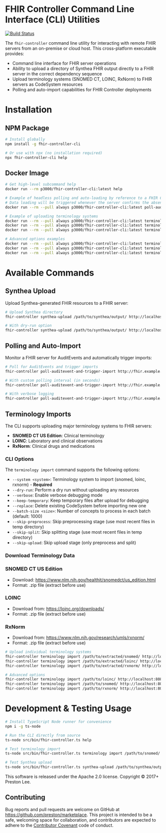 # FHIR Controller Command Line Interface (CLI) Utilities

[![Build Status](https://ci.prestonlee.com/api/badges/preston/fhir-controller-cli/status.svg)](https://ci.prestonlee.com/preston/fhir-controller-cli)

The `fhir-controller` command line utility for interacting with remote FHIR servers from an on-premise or cloud host. This cross-platform executable provides:

- Command line interface for FHIR server operations
- Ability to upload a directory of Synthea FHIR output directly to a FHIR server in the correct dependency sequence
- Upload terminology systems (SNOMED CT, LOINC, RxNorm) to FHIR servers as CodeSystem resources
- Polling and auto-import capabilities for FHIR Controller deployments

# Installation

## NPM Package

```sh
# Install globally
npm install -g fhir-controller-cli

# Or use with npx (no installation required)
npx fhir-controller-cli help
```

## Docker Image

```sh
# Get high-level subcommand help
docker run --rm p3000/fhir-controller-cli:latest help

# Example of headless polling and auto-loading by reference to a FHIR Controller stack.json file
# Data loading will be triggered whenever the server confirms the absence of a special AuditEvent import record
docker run --rm --pull always p3000/fhir-controller-cli:latest poll-auditevent-and-trigger-import http://fhir.example.com/fhir https://stack.foundry.hl7.org/stack.json -i 5

# Example of uploading terminology systems
docker run --rm --pull always p3000/fhir-controller-cli:latest terminology import /data/loinc.csv http://fhir.example.com/fhir /tmp/staging --system loinc
docker run --rm --pull always p3000/fhir-controller-cli:latest terminology import /data/snomed/ http://fhir.example.com/fhir /tmp/staging --system snomed
docker run --rm --pull always p3000/fhir-controller-cli:latest terminology import /data/rxnorm.csv http://fhir.example.com/fhir /tmp/staging --system rxnorm

# Advanced options examples
docker run --rm --pull always p3000/fhir-controller-cli:latest terminology import /data/loinc.csv http://fhir.example.com/fhir /tmp/staging --system loinc --batch-size 2000 --verbose
docker run --rm --pull always p3000/fhir-controller-cli:latest terminology import /data/snomed/ http://fhir.example.com/fhir /tmp/staging --system snomed --keep-temporary --replace
docker run --rm --pull always p3000/fhir-controller-cli:latest terminology import /data/rxnorm.csv http://fhir.example.com/fhir /tmp/staging --system rxnorm --dry-run
```

# Available Commands

## Synthea Upload

Upload Synthea-generated FHIR resources to a FHIR server:

```sh
# Upload Synthea directory
fhir-controller synthea-upload /path/to/synthea/output/ http://localhost:8080/fhir

# With dry-run option
fhir-controller synthea-upload /path/to/synthea/output/ http://localhost:8080/fhir --dry-run
```

## Polling and Auto-Import

Monitor a FHIR server for AuditEvents and automatically trigger imports:

```sh
# Poll for AuditEvents and trigger imports
fhir-controller poll-auditevent-and-trigger-import http://fhir.example.com/fhir https://stack.foundry.hl7.org/stack.json

# With custom polling interval (in seconds)
fhir-controller poll-auditevent-and-trigger-import http://fhir.example.com/fhir https://stack.foundry.hl7.org/stack.json --interval 300

# With verbose logging
fhir-controller poll-auditevent-and-trigger-import http://fhir.example.com/fhir https://stack.foundry.hl7.org/stack.json --verbose
```

## Terminology Imports

The CLI supports uploading major terminology systems to FHIR servers:

- **SNOMED CT US Edition**: Clinical terminology
- **LOINC**: Laboratory and clinical observations  
- **RxNorm**: Clinical drugs and medications

### CLI Options

The `terminology import` command supports the following options:

- `--system <system>`: Terminology system to import (snomed, loinc, rxnorm) - **Required**
- `--dry-run`: Perform a dry run without uploading any resources
- `--verbose`: Enable verbose debugging mode
- `--keep-temporary`: Keep temporary files after upload for debugging
- `--replace`: Delete existing CodeSystem before importing new one
- `--batch-size <size>`: Number of concepts to process in each batch (default: 1000)
- `--skip-preprocess`: Skip preprocessing stage (use most recent files in temp directory)
- `--skip-split`: Skip splitting stage (use most recent files in temp directory)
- `--skip-upload`: Skip upload stage (only preprocess and split)

### Download Terminology Data

### SNOMED CT US Edition

- Download: https://www.nlm.nih.gov/healthit/snomedct/us_edition.html
- Format: .zip file (extract before use)

### LOINC

- Download from: https://loinc.org/downloads/
- Format: .zip file (extract before use)

### RxNorm

- Download from: https://www.nlm.nih.gov/research/umls/rxnorm/
- Format: .zip file (extract before use)

```sh
# Upload individual terminology systems
fhir-controller terminology import /path/to/extracted/snomed/ http://localhost:8080/fhir /tmp/staging --system snomed
fhir-controller terminology import /path/to/extracted/loinc/ http://localhost:8080/fhir /tmp/staging --system loinc
fhir-controller terminology import /path/to/extracted/rxnorm/ http://localhost:8080/fhir /tmp/staging --system rxnorm

# Advanced options
fhir-controller terminology import /path/to/loinc/ http://localhost:8080/fhir /tmp/staging --system loinc --batch-size 2000 --verbose
fhir-controller terminology import /path/to/snomed/ http://localhost:8080/fhir /tmp/staging --system snomed --keep-temporary --replace
fhir-controller terminology import /path/to/rxnorm/ http://localhost:8080/fhir /tmp/staging --system rxnorm --dry-run
```

# Development & Testing Usage

```sh
# Install TypeScript Node runner for convenience
npm i -g ts-node

# Run the CLI directly from source
ts-node src/bin/fhir-controller.ts help

# Test terminology import
ts-node src/bin/fhir-controller.ts terminology import /path/to/snomed/ http://localhost:8080/fhir /tmp/staging --system snomed

# Test Synthea upload
ts-node src/bin/fhir-controller.ts synthea-upload /path/to/synthea/output/ http://localhost:8080/fhir
```

This software is released under the Apache 2.0 license. Copyright © 2017+ Preston Lee.

## Contributing

Bug reports and pull requests are welcome on GitHub at https://github.com/preston/marketplace. This project is intended to be a safe, welcoming space for collaboration, and contributors are expected to adhere to the [Contributor Covenant](http://contributor-covenant.org) code of conduct.
